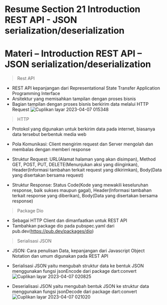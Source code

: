 # Resume Section 21 Introduction REST API - JSON serialization/deserialization

# Materi – Introduction REST API – JSON serialization/deserialization

> Rest API
- REST API  kepanjangan dari Representational State Transfer Application Programming Interface
- Arsitektur yang memisahkan tampilan dengan proses bisnis
- Bagian tampilan dengan proses bisnis berkirim data melalui HTTP Request
![Cuplikan layar 2023-04-07 015348](https://user-images.githubusercontent.com/87520408/230470156-4b176728-5080-4d84-95c8-adf6f3e7527f.png)


> HTTP
- Protokol yang digunakan untuk berkirim data pada internet, biasanya data tersebut berbentuk media web
- Pola Komunikasi: Client mengirim request dan Server mengolah dan membalas dengan memberi response

- Struktur Request: URL(Alamat halaman yang akan disimpan), Method GET, POST, PUT, DELETE(Menunjukan aksi yang diinginkan), Header(Informasi tambahan terkait request yang dikirimkan), Body(Data yang disertakan bersama request)

- Struktur Response: Status Code(Kode yang mewakili keseluruhan response, baik sukses maupun gagal), Header(Informasi tambahan terkait response yang diberikan), Body(Data yang disertakan bersama response)

> Package Dio
- Sebagai HTTP Client dan dimanfaatkan untuk REST API
- Tambahkan package dio pada pubspec.yaml dari pub.dev(https://pub.dev/packages/dio)

> Serialisasi JSON
- JSON: Cara penulisan Data, kepanjangan dari Javascript Object Notation dan umum digunakan pada REST API
- Serialisasi JSON yaitu mengubah struktur data ke bentuk JSON menggunakan fungsi jsonEncode dari package dart:convert
![Cuplikan layar 2023-04-07 020825](https://user-images.githubusercontent.com/87520408/230472408-8c77f9ee-4d5b-4ef7-b85e-6709d7df6de5.png)

- Deserialisasi JSON yaitu mengubah bentuk JSON ke struktur data menggunakan fungsi jsonDecode dari package dart:convert
![Cuplikan layar 2023-04-07 021020](https://user-images.githubusercontent.com/87520408/230472863-19a1b307-8e94-4492-8f59-d1d27d82ea32.png)